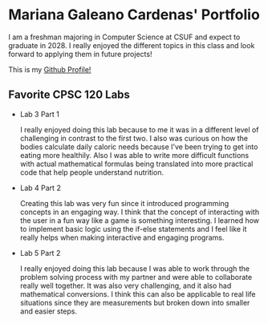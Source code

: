 # Mariana Galeano Cardenas' Portfolio

I am a freshman majoring in Computer Science at CSUF and expect to graduate in 2028. I really enjoyed the different topics in this class and look forward to applying them in future projects!

This is my [Github Profile!](https://github.com/marzz33)

## Favorite CPSC 120 Labs

* Lab 3 Part 1

    I really enjoyed doing this lab because to me it was in a different level of challenging in contrast to the first two. I also was curious on how the bodies calculate daily caloric needs because I’ve been trying to get into eating more healthily. Also I was able to write more difficult functions with actual mathematical formulas being translated into more practical code that help people understand nutrition.

* Lab 4 Part 2

    Creating this lab was very fun since it introduced programming concepts in an engaging way. I think that the concept of interacting with the user in a fun way like a game is something interesting. I learned how to implement basic logic using the if-else statements and I feel like it really helps when making interactive and engaging programs.

* Lab 5 Part 2

    I really enjoyed doing this lab because I was able to work through the problem solving process with my partner and were able to collaborate really well together. It was also very challenging, and it also had mathematical conversions. I think this can also be applicable to real life situations since they are measurements but broken down into smaller and easier steps.

